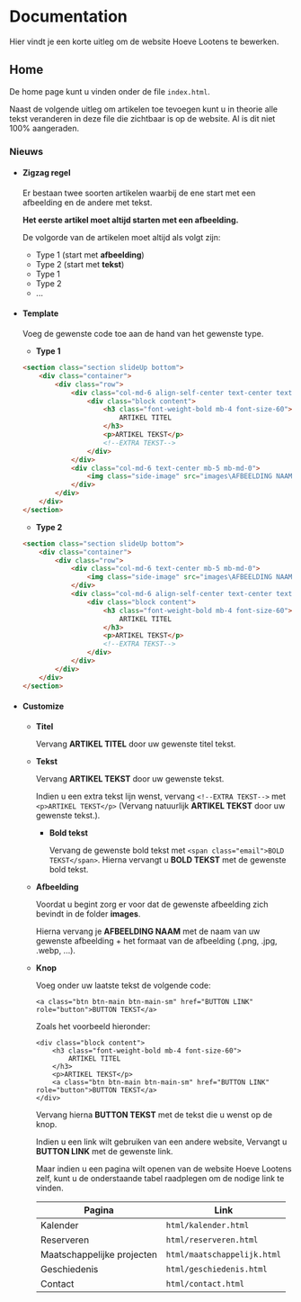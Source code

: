 
# Documentation

Hier vindt je een korte uitleg om de website Hoeve Lootens te bewerken.

## Home

De home page kunt u vinden onder de file `index.html`.

Naast de volgende uitleg om artikelen toe tevoegen kunt u in theorie alle tekst veranderen in deze file die zichtbaar is op de website. Al is dit niet 100% aangeraden.

### Nieuws

- #### Zigzag regel
    Er bestaan twee soorten artikelen waarbij de ene start met een afbeelding en de andere met tekst.
    
    **Het eerste artikel moet altijd starten met een afbeelding.** 
    
    De volgorde van de artikelen moet altijd als volgt zijn:

    - Type 1 (start met **afbeelding**)
    - Type 2 (start met **tekst**) 
    - Type 1
    - Type 2
    - ...

- #### Template
    Voeg de gewenste code toe aan de hand van het gewenste type.
    - **Type 1**
    ```html
    <section class="section slideUp bottom">
		<div class="container">
			<div class="row">
				<div class="col-md-6 align-self-center text-center text-md-left">
					<div class="block content">
						<h3 class="font-weight-bold mb-4 font-size-60">
							ARTIKEL TITEL
						</h3>
						<p>ARTIKEL TEKST</p>
                        <!--EXTRA TEKST-->
					</div>
				</div>
				<div class="col-md-6 text-center mb-5 mb-md-0">
					<img class="side-image" src="images\AFBEELDING NAAM">
				</div>
			</div>
		</div>
	</section>
    ```
    - **Type 2**
    ```html
    <section class="section slideUp bottom">
		<div class="container">
			<div class="row">
				<div class="col-md-6 text-center mb-5 mb-md-0">
					<img class="side-image" src="images\AFBEELDING NAAM" alt="Boomgaardcafé">
				</div>
				<div class="col-md-6 align-self-center text-center text-md-left">
					<div class="block content">
						<h3 class="font-weight-bold mb-4 font-size-60">
							ARTIKEL TITEL
						</h3>
						<p>ARTIKEL TEKST</p>
                        <!--EXTRA TEKST-->
					</div>
				</div>
			</div>
		</div>
	</section>
    ```

- #### Customize
    - **Titel**

        Vervang **ARTIKEL TITEL** door uw gewenste titel tekst.

    - **Tekst**

        Vervang **ARTIKEL TEKST** door uw gewenste tekst.
        
        Indien u een extra tekst lijn wenst, vervang `<!--EXTRA TEKST-->` met `<p>ARTIKEL TEKST</p>` (Vervang natuurlijk **ARTIKEL TEKST** door uw gewenste tekst.).

        - **Bold tekst**
            
            Vervang de gewenste bold tekst met `<span class="email">BOLD TEKST</span>`. Hierna vervangt u **BOLD TEKST** met de gewenste bold tekst.
    
    - **Afbeelding**

        Voordat u begint zorg er voor dat de gewenste afbeelding zich bevindt in de folder **images**.
        
        Hierna vervang je **AFBEELDING NAAM** met de naam van uw gewenste afbeelding + het formaat van de afbeelding (.png, .jpg, .webp, ...).

    - **Knop**

        Voeg onder uw laatste tekst de volgende code:

        `<a class="btn btn-main btn-main-sm" href="BUTTON LINK" role="button">BUTTON TEKST</a>`

        Zoals het voorbeeld hieronder:
        ```
        <div class="block content">
            <h3 class="font-weight-bold mb-4 font-size-60">
				ARTIKEL TITEL
			</h3>
			<p>ARTIKEL TEKST</p>
            <a class="btn btn-main btn-main-sm" href="BUTTON LINK" role="button">BUTTON TEKST</a>
        </div>
        ```

        Vervang hierna **BUTTON TEKST** met de tekst die u wenst op de knop.

        Indien u een link wilt gebruiken van een andere website, Vervangt u **BUTTON LINK** met de gewenste link.

        Maar indien u een pagina wilt openen van de website Hoeve Lootens zelf, kunt u de onderstaande tabel raadplegen om de nodige link te vinden.

        | Pagina        | Link          |
        | ------------- |-------------| 
        | Kalender      | `html/kalender.html` | 
        | Reserveren      | `html/reserveren.html` | 
        | Maatschappelijke projecten      | `html/maatschappelijk.html` | 
        | Geschiedenis      | `html/geschiedenis.html` | 
        | Contact      | `html/contact.html` | 